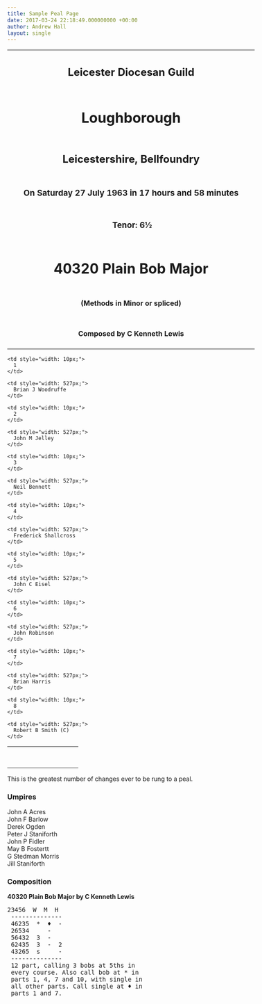 ```yaml
---
title: Sample Peal Page
date: 2017-03-24 22:18:49.000000000 +00:00
author: Andrew Hall
layout: single
---
```

<table style="width: 655.44px;">
  <tr>
    <td style="width: 555.44px; text-align: center;">
      <h2>
        Leicester Diocesan Guild
      </h2>
    </td>
  </tr>
  
  <tr>
    <td style="width: 555.44px; text-align: center;">
      <h1>
        Loughborough
      </h1>
    </td>
  </tr>
  
  <tr>
    <td style="width: 555.44px; text-align: center;">
      <h2>
        Leicestershire, Bellfoundry
      </h2>
    </td>
  </tr>
  
  <tr>
    <td style="width: 555.44px; text-align: center;">
      <h3>
        On Saturday 27 July 1963 in 17 hours and 58 minutes
      </h3>
    </td>
  </tr>
  
  <tr>
    <td style="width: 555.44px; text-align: center;">
      <h3>
         Tenor: 6½
      </h3>
    </td>
  </tr>
  
  <tr>
    <td style="width: 555.44px; text-align: center;">
      <h1>
        40320 Plain Bob Major
      </h1>
    </td>
  </tr>
  
  <tr>
    <td style="width: 555.44px; text-align: center;">
      <h4>
        (Methods in Minor or spliced)
      </h4>
    </td>
  </tr>
  
  <tr>
    <td style="width: 555.44px; text-align: center;">
      <h4>
        Composed by C Kenneth Lewis
      </h4>
    </td>
  </tr>
</table>

<table class="table table-condensed" style="width: 561px;">
  <tr>
    <td style="width: 148.48px;">
    </td>
    
    <td style="width: 10px;">
      1
    </td>
    
    <td style="width: 527px;">
      Brian J Woodruffe
    </td>
  </tr>
  
  <tr>
    <td style="width: 148.48px;">
    </td>
    
    <td style="width: 10px;">
      2
    </td>
    
    <td style="width: 527px;">
      John M Jelley
    </td>
  </tr>
  
  <tr>
    <td style="width: 148.48px;">
    </td>
    
    <td style="width: 10px;">
      3
    </td>
    
    <td style="width: 527px;">
      Neil Bennett
    </td>
  </tr>
  
  <tr>
    <td style="width: 148.48px;">
    </td>
    
    <td style="width: 10px;">
      4
    </td>
    
    <td style="width: 527px;">
      Frederick Shallcross
    </td>
  </tr>
  
  <tr>
    <td style="width: 148.48px;">
    </td>
    
    <td style="width: 10px;">
      5
    </td>
    
    <td style="width: 527px;">
      John C Eisel
    </td>
  </tr>
  
  <tr>
    <td style="width: 148.48px;">
    </td>
    
    <td style="width: 10px;">
      6
    </td>
    
    <td style="width: 527px;">
      John Robinson
    </td>
  </tr>
  
  <tr>
    <td style="width: 148.48px;">
    </td>
    
    <td style="width: 10px;">
      7
    </td>
    
    <td style="width: 527px;">
      Brian Harris
    </td>
  </tr>
  
  <tr>
    <td style="width: 148.48px;">
    </td>
    
    <td style="width: 10px;">
      8
    </td>
    
    <td style="width: 527px;">
      Robert B Smith (C)
    </td>
  </tr>
</table>

This is the greatest number of changes ever to be rung to a peal.

### Umpires

John A Acres  
John F Barlow  
Derek Ogden  
Peter J Staniforth  
John P Fidler  
May B Fostertt  
G Stedman Morris  
Jill Staniforth

### Composition

**40320 Plain Bob Major by C Kenneth Lewis**

<pre>23456  W  M  H
 --------------
 46235  *  ♦  -
 26534     -
 56432  3  -
 62435  3  -  2
 43265  s     -
 --------------
 12 part, calling 3 bobs at 5ths in
 every course. Also call bob at * in
 parts 1, 4, 7 and 10, with single in
 all other parts. Call single at ♦ in
 parts 1 and 7.</pre>
